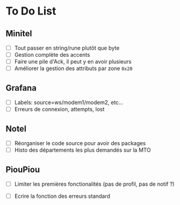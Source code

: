 # To Do List

## Minitel

* [ ] Tout passer en string/rune plutôt que byte
* [ ] Gestion complète des accents
* [ ] Faire une pile d'Ack, il peut y en avoir plusieurs
* [ ] Améliorer la gestion des attributs par zone `0x20`

## Grafana

* [ ] Labels: source=ws/modem1/modem2, etc...
* [ ] Erreurs de connexion, attempts, lost

## Notel

* [ ] Réorganiser le code source pour avoir des packages
* [ ] Histo des départements les plus demandés sur la MTO

## PiouPiou

* [ ] Limiter les premières fonctionalités (pas de profil, pas de notif ?)
* [ ] Ecrire la fonction des erreurs standard

